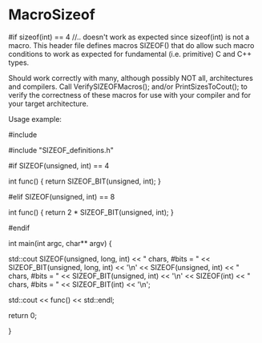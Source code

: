 # MacroSizeof
#if sizeof(int) == 4 //.. doesn't work as expected since sizeof(int) is not a macro. This header file defines macros SIZEOF() that do allow such macro conditions to work as expected for fundamental (i.e. primitive) C and C++ types.

Should work correctly with many, although possibly NOT all, architectures and compilers. Call VerifySIZEOFMacros<int>(); and/or PrintSizesToCout<int>(); to verify the correctness of these macros for use with your compiler and for your target architecture.

Usage example:

#include <iostream>

#include "SIZEOF_definitions.h"

#if SIZEOF(unsigned, int) == 4

int func() { return SIZEOF_BIT(unsigned, int); }

#elif SIZEOF(unsigned, int) == 8

int func() { return 2 * SIZEOF_BIT(unsigned, int); }

#endif

int main(int argc, char** argv) {

  std::cout SIZEOF(unsigned, long, int) << " chars, #bits = " << SIZEOF_BIT(unsigned, long, int) << '\n'
         << SIZEOF(unsigned, int)       << " chars, #bits = " << SIZEOF_BIT(unsigned, int)       << '\n'
         << SIZEOF(int)                 << " chars, #bits = " << SIZEOF_BIT(int)                 << '\n';
  
  std::cout << func() << std::endl;
  
  return 0;
  
}
